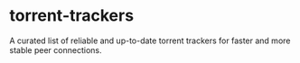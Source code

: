 # torrent-trackers
A curated list of reliable and up-to-date torrent trackers for faster and more stable peer connections.

